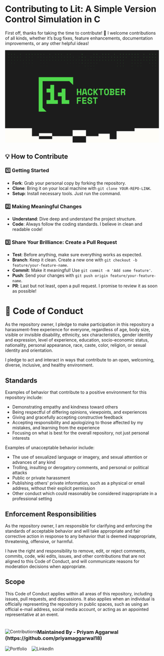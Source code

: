 # Contributing to Lit: A Simple Version Control Simulation in C

First off, thanks for taking the time to contribute! 🎉 I welcome contributions of all kinds, whether it’s bug fixes, feature enhancements, documentation improvements, or any other helpful ideas!

<div align="center">
  <img src="./images/banner.png" alt="Banner" />
</div>

## 💡 How to Contribute

### 1️⃣ Getting Started

- **Fork**: Grab your personal copy by forking the repository.
- **Clone**: Bring it on your local machine with `git clone YOUR-REPO-LINK`.
- **Setup**: Install necessary tools. Just run the command.

### 2️⃣ Making Meaningful Changes

- **Understand**: Dive deep and understand the project structure.
- **Code**: Always follow the coding standards. I believe in clean and readable code!

### 3️⃣ Share Your Brilliance: Create a Pull Request

- **Test**: Before anything, make sure everything works as expected.
- **Branch**: Keep it clean. Create a new one with `git checkout -b feature/your-feature-name`.
- **Commit**: Make it meaningful! Use `git commit -m 'Add some feature'`.
- **Push**: Send your changes with `git push origin feature/your-feature-name`.
- **PR**: Last but not least, open a pull request. I promise to review it as soon as possible!

# 🤝 Code of Conduct

As the repository owner, I pledge to make participation in this repository a harassment-free experience for everyone, regardless of age, body size, visible or invisible disability, ethnicity, sex characteristics, gender identity and expression, level of experience, education, socio-economic status, nationality, personal appearance, race, caste, color, religion, or sexual identity and orientation.

I pledge to act and interact in ways that contribute to an open, welcoming, diverse, inclusive, and healthy environment.

## Standards

Examples of behavior that contribute to a positive environment for this repository include:

- Demonstrating empathy and kindness toward others
- Being respectful of differing opinions, viewpoints, and experiences
- Giving and gracefully accepting constructive feedback
- Accepting responsibility and apologizing to those affected by my mistakes, and learning from the experience
- Focusing on what is best for the overall repository, not just personal interests

Examples of unacceptable behavior include:

- The use of sexualized language or imagery, and sexual attention or advances of any kind
- Trolling, insulting or derogatory comments, and personal or political attacks
- Public or private harassment
- Publishing others' private information, such as a physical or email address, without their explicit permission
- Other conduct which could reasonably be considered inappropriate in a professional setting

## Enforcement Responsibilities

As the repository owner, I am responsible for clarifying and enforcing the standards of acceptable behavior and will take appropriate and fair corrective action in response to any behavior that is deemed inappropriate, threatening, offensive, or harmful.

I have the right and responsibility to remove, edit, or reject comments, commits, code, wiki edits, issues, and other contributions that are not aligned to this Code of Conduct, and will communicate reasons for moderation decisions when appropriate.

## Scope

This Code of Conduct applies within all areas of this repository, including issues, pull requests, and discussions. It also applies when an individual is officially representing the repository in public spaces, such as using an official e-mail address, social media account, or acting as an appointed representative at an event.

# 
<div>
  <img src="https://contrib.rocks/image?repo=priyamaggarwal18/Game_Hub1" alt="Contributions" align="left">
  <h3 align="left">Maintained By - Priyam Aggarwal (https://github.com/priyamaggarwal18)</h3>
    <a href="https://priyamaggarwal18.github.io/Portfolio2.0/" target="_blank" style="text-decoration: none;">
    <img src="https://img.shields.io/badge/Portfolio-%23000000.svg?style=for-the-badge&logo=web&logoColor=white" alt="Portfolio">
  </a>&nbsp&nbsp;
  <a href="https://www.linkedin.com/in/priyamaggarwal" target="_blank" style="text-decoration: none;">
  <img src="https://img.shields.io/badge/LinkedIn-%230077B5.svg?style=for-the-badge&logo=linkedin&logoColor=white" alt="LinkedIn">
</a>
</div>
